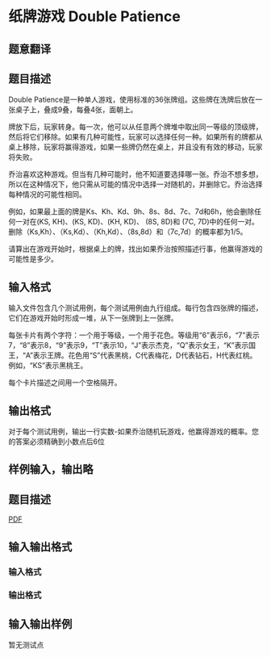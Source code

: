# 纸牌游戏 Double Patience

## 题意翻译

## 题目描述

Double Patience是一种单人游戏，使用标准的36张牌组。这些牌在洗牌后放在一张桌子上，叠成9叠，每叠4张，面朝上。

牌放下后，玩家转身。每一次，他可以从任意两个牌堆中取出同一等级的顶级牌，然后将它们移除。如果有几种可能性，玩家可以选择任何一种。如果所有的牌都从桌上移除，玩家将赢得游戏，如果一些牌仍然在桌上，并且没有有效的移动，玩家将失败。

乔治喜欢这种游戏。但当有几种可能时，他不知道要选择哪一张。乔治不想多想，所以在这种情况下，他只需从可能的情况中选择一对随机的，并删除它。乔治选择每种情况的可能性相同。

例如，如果最上面的牌是Ks、Kh、Kd、9h、8s、8d、7c、7d和6h，他会删除任何一对在(KS, KH)、(KS, KD)、(KH, KD)、 (8S, 8D)和 (7C, 7D)中的任何一对。删除（Ks,Kh）、（Ks,Kd）、（Kh,Kd）、（8s,8d）和（7c,7d）的概率都为1/5。

请算出在游戏开始时，根据桌上的牌，找出如果乔治按照描述行事，他赢得游戏的可能性是多少。

## 输入格式

输入文件包含几个测试用例，每个测试用例由九行组成。每行包含四张牌的描述，它们在游戏开始时形成一堆，从下一张牌到上一张牌。

每张卡片有两个字符：一个用于等级，一个用于花色。等级用“6”表示6，“7”表示7，“8”表示8，“9”表示9，“T”表示10，“J”表示杰克，“Q”表示女王，“K”表示国王，“A”表示王牌。花色用“S”代表黑桃，C代表梅花，D代表钻石，H代表红桃。例如，“KS”表示黑桃王。

每个卡片描述之间用一个空格隔开。

## 输出格式

对于每个测试用例，输出一行实数-如果乔治随机玩游戏，他赢得游戏的概率。您的答案必须精确到小数点后6位

## 样例输入，输出略

## 题目描述

[problemUrl]: https://uva.onlinejudge.org/index.php?option=com_onlinejudge&Itemid=8&category=825&page=show_problem&problem=4512

[PDF](https://uva.onlinejudge.org/external/16/p1637.pdf)

## 输入输出格式

### 输入格式

### 输出格式

## 输入输出样例

暂无测试点

